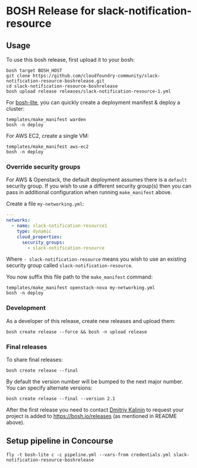 BOSH Release for slack-notification-resource
============================================

Usage
-----

To use this bosh release, first upload it to your bosh:

```
bosh target BOSH_HOST
git clone https://github.com/cloudfoundry-community/slack-notification-resource-boshrelease.git
cd slack-notification-resource-boshrelease
bosh upload release releases/slack-notification-resource-1.yml
```

For [bosh-lite](https://github.com/cloudfoundry/bosh-lite), you can quickly create a deployment manifest & deploy a cluster:

```
templates/make_manifest warden
bosh -n deploy
```

For AWS EC2, create a single VM:

```
templates/make_manifest aws-ec2
bosh -n deploy
```

### Override security groups

For AWS & Openstack, the default deployment assumes there is a `default` security group. If you wish to use a different security group(s) then you can pass in additional configuration when running `make_manifest` above.

Create a file `my-networking.yml`:

```yaml
---
networks:
  - name: slack-notification-resource1
    type: dynamic
    cloud_properties:
      security_groups:
        - slack-notification-resource
```

Where `- slack-notification-resource` means you wish to use an existing security group called `slack-notification-resource`.

You now suffix this file path to the `make_manifest` command:

```
templates/make_manifest openstack-nova my-networking.yml
bosh -n deploy
```

### Development

As a developer of this release, create new releases and upload them:

```
bosh create release --force && bosh -n upload release
```

### Final releases

To share final releases:

```
bosh create release --final
```

By default the version number will be bumped to the next major number. You can specify alternate versions:

```
bosh create release --final --version 2.1
```

After the first release you need to contact [Dmitriy Kalinin](mailto://dkalinin@pivotal.io) to request your project is added to https://bosh.io/releases (as mentioned in README above).

Setup pipeline in Concourse
---------------------------

```
fly -t bosh-lite c -c pipeline.yml --vars-from credentials.yml slack-notification-resource-boshrelease
```
